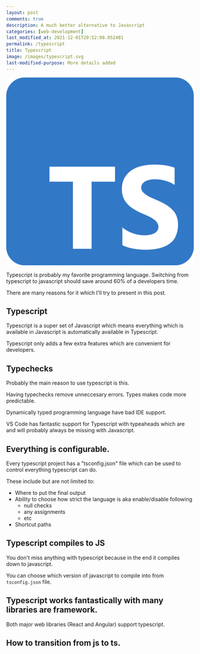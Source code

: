 ```yaml
---
layout: post
comments: true
description: A much better alternative to Javascript
categories: [web-development]
last_modified_at: 2021-12-01T20:52:08.052481
permalink: /typescript
title: Typescript
image: /images/typescript.svg
last-modified-purpose: More details added
---
```

![](/images/typescript.svg)

Typescript is probably my favorite programming language. Switching from typescript to javascript should save around 60% of a developers time.

There are many reasons for it which I'll try to present in this post.

## Typescript

Typescript is a super set of Javascript which means everything which is available in Javascript is automatically available in Typescript.

Typescript only adds a few extra features which are convenient for developers.

## Typechecks

Probably the main reason to use typescript is this.

Having typechecks remove unneccesary errors. Types makes code more predictable. 

Dynamically typed programming language have bad IDE support.

VS Code has fantastic support for Typescript with typeaheads which are and will probably always be missing with Javascript.

## Everything is configurable.

Every typescript project has a "tsconfig.json" file which can be used to control everything typescript can do.

These include but are not limited to:
- Where to put the final output
- Ability to choose how strict the language is aka enable/disable following
    - null checks
    - any assignments
    - etc
- Shortcut paths

## Typescript compiles to JS

You don't miss anything with typescript because in the end it compiles down to javascript. 

You can choose which version of javascript to compile into from `tsconfig.json` file.

## Typescript works fantastically with many libraries are framework.

Both major web libraries (React and Angular) support typescript.

## How to transition from js to ts.


[^1]: Fireship.io
[^2]: Typescript.com
[^3]: Guide of transitioning